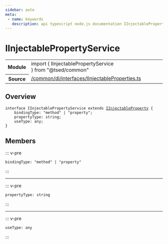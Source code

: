 ```yaml
---
sidebar: auto
meta:
 - name: keywords
   description: api typescript node.js documentation IInjectablePropertyService interface
---
```

# IInjectablePropertyService <Badge text="Interface" type="interface"/>
<!-- Summary -->
<section class="symbol-info"><table class="is-full-width"><tbody><tr><th>Module</th><td><div class="lang-typescript"><span class="token keyword">import</span> { IInjectablePropertyService }&nbsp;<span class="token keyword">from</span>&nbsp;<span class="token string">"@tsed/common"</span></div></td></tr><tr><th>Source</th><td><a href="https://github.com/Romakita/ts-express-decorators/blob/v4.30.0/src//common/di/interfaces/IInjectableProperties.ts#L0-L0">/common/di/interfaces/IInjectableProperties.ts</a></td></tr></tbody></table></section>

<!-- Overview -->
## Overview


<pre><code class="typescript-lang "><span class="token keyword">interface</span> IInjectablePropertyService <span class="token keyword">extends</span> <a href="/api/common/di/interfaces/IInjectableProperty.html"><span class="token">IInjectableProperty</span></a> <span class="token punctuation">{</span>
    bindingType<span class="token punctuation">:</span> <span class="token string">"method"</span> | "property"<span class="token punctuation">;</span>
    propertyType<span class="token punctuation">:</span> <span class="token keyword">string</span><span class="token punctuation">;</span>
    useType<span class="token punctuation">:</span> <span class="token keyword">any</span><span class="token punctuation">;</span>
<span class="token punctuation">}</span></code></pre>



<!-- Members -->




## Members


::: v-pre

<div class="method-overview">
<pre><code class="typescript-lang ">bindingType<span class="token punctuation">:</span> <span class="token string">"method"</span> | "property"</code></pre>

</div>



:::



***



::: v-pre

<div class="method-overview">
<pre><code class="typescript-lang ">propertyType<span class="token punctuation">:</span> <span class="token keyword">string</span></code></pre>

</div>



:::



***



::: v-pre

<div class="method-overview">
<pre><code class="typescript-lang ">useType<span class="token punctuation">:</span> <span class="token keyword">any</span></code></pre>

</div>



:::